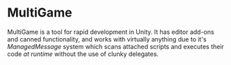 # MultiGame
MultiGame is a tool for rapid development in Unity. It has editor add-ons and canned functionality, and works with virtually anything due to it's *ManagedMessage* system which scans attached scripts and executes their code *at runtime* without the use of clunky delegates.
